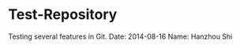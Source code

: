 Test-Repository
===============

Testing several features in Git.
Date: 2014-08-16
Name: Hanzhou Shi
